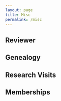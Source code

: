 ```yaml
---
layout: page
title: Misc
permalink: /misc
---
```


<style type="text/css">
	td {
		vertical-align: top;
	}
</style>




## Reviewer

## Genealogy

## Research Visits

## Memberships


